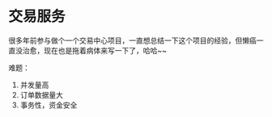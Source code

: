 # 交易服务
很多年前参与做个一个交易中心项目，一直想总结一下这个项目的经验，但懒癌一直没治愈，现在也是拖着病体来写一下了，哈哈~~


难题：
1. 并发量高
2. 订单数据量大
3. 事务性，资金安全



